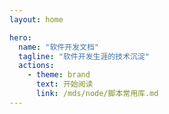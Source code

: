 ```yaml
---
layout: home

hero:
  name: "软件开发文档"
  tagline: "软件开发生涯的技术沉淀"
  actions:
    - theme: brand
      text: 开始阅读
      link: /mds/node/脚本常用库.md
---
```

